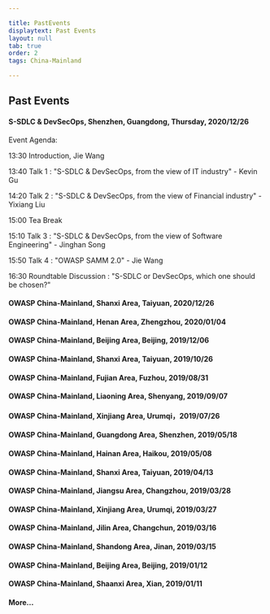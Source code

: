 ```yaml
---

title: PastEvents
displaytext: Past Events
layout: null
tab: true
order: 2
tags: China-Mainland

---
```


## Past Events

#### S-SDLC & DevSecOps, Shenzhen, Guangdong, Thursday, 2020/12/26

Event Agenda:

13:30 Introduction, Jie Wang

13:40 Talk 1 : "S-SDLC & DevSecOps, from the view of IT industry" - Kevin Gu

14:20 Talk 2 : "S-SDLC & DevSecOps, from the view of Financial industry" - Yixiang Liu

15:00 Tea Break

15:10 Talk 3 : "S-SDLC & DevSecOps, from the view of Software Engineering" - Jinghan Song

15:50 Talk 4 : "OWASP SAMM 2.0" - Jie Wang

16:30 Roundtable Discussion : "S-SDLC or DevSecOps, which one should be chosen?"

#### **OWASP China-Mainland, Shanxi Area, Taiyuan, 2020/12/26**

#### **OWASP China-Mainland, Henan Area, Zhengzhou, 2020/01/04**

#### **OWASP China-Mainland, Beijing Area, Beijing, 2019/12/06**

#### **OWASP China-Mainland, Shanxi Area, Taiyuan, 2019/10/26**

#### **OWASP China-Mainland, Fujian Area, Fuzhou, 2019/08/31**

#### **OWASP China-Mainland, Liaoning Area, Shenyang, 2019/09/07**

#### **OWASP China-Mainland, Xinjiang Area, Urumqi，2019/07/26**

#### **OWASP China-Mainland, Guangdong Area, Shenzhen, 2019/05/18**

#### **OWASP China-Mainland, Hainan Area, Haikou, 2019/05/08**

#### **OWASP China-Mainland, Shanxi Area, Taiyuan, 2019/04/13**

#### **OWASP China-Mainland, Jiangsu Area, Changzhou, 2019/03/28**

#### **OWASP China-Mainland, Xinjiang Area, Urumqi, 2019/03/27**

#### **OWASP China-Mainland, Jilin Area, Changchun, 2019/03/16**

#### **OWASP China-Mainland, Shandong Area, Jinan, 2019/03/15**

#### **OWASP China-Mainland, Beijing Area, Beijing, 2019/01/12**

#### **OWASP China-Mainland, Shaanxi Area, Xian, 2019/01/11**

#### **More...**
